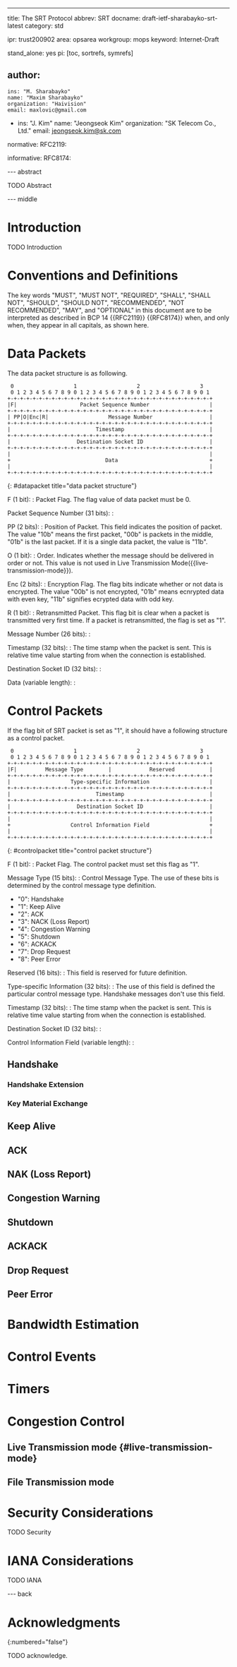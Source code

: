---
title: The SRT Protocol
abbrev: SRT
docname: draft-ietf-sharabayko-srt-latest
category: std

ipr: trust200902
area: opsarea
workgroup: mops
keyword: Internet-Draft

stand_alone: yes
pi: [toc, sortrefs, symrefs]

author:
 -
    ins: "M. Sharabayko"
    name: "Maxim Sharabayko"
    organization: "Haivision"
    email: maxlovic@gmail.com
 -
    ins: "J. Kim"
    name: "Jeongseok Kim"
    organization: "SK Telecom Co., Ltd."
    email: jeongseok.kim@sk.com

normative:
  RFC2119:

informative:
  RFC8174:


--- abstract

TODO Abstract

--- middle

# Introduction

TODO Introduction


# Conventions and Definitions

The key words "MUST", "MUST NOT", "REQUIRED", "SHALL", "SHALL NOT", "SHOULD",
"SHOULD NOT", "RECOMMENDED", "NOT RECOMMENDED", "MAY", and "OPTIONAL" in this
document are to be interpreted as described in BCP 14 {{RFC2119}} {{RFC8174}}
when, and only when, they appear in all capitals, as shown here.

# Data Packets

The data packet structure is as following.

~~~
 0                   1                   2                   3
 0 1 2 3 4 5 6 7 8 9 0 1 2 3 4 5 6 7 8 9 0 1 2 3 4 5 6 7 8 9 0 1
+-+-+-+-+-+-+-+-+-+-+-+-+-+-+-+-+-+-+-+-+-+-+-+-+-+-+-+-+-+-+-+-+
|F|                    Packet Sequence Number                   |
+-+-+-+-+-+-+-+-+-+-+-+-+-+-+-+-+-+-+-+-+-+-+-+-+-+-+-+-+-+-+-+-+
| PP|O|Enc|R|                   Message Number                  |
+-+-+-+-+-+-+-+-+-+-+-+-+-+-+-+-+-+-+-+-+-+-+-+-+-+-+-+-+-+-+-+-+
|                           Timestamp                           |
+-+-+-+-+-+-+-+-+-+-+-+-+-+-+-+-+-+-+-+-+-+-+-+-+-+-+-+-+-+-+-+-+
|                     Destination Socket ID                     |
+-+-+-+-+-+-+-+-+-+-+-+-+-+-+-+-+-+-+-+-+-+-+-+-+-+-+-+-+-+-+-+-+
|                                                               |
+                              Data                             +
|                                                               |
+-+-+-+-+-+-+-+-+-+-+-+-+-+-+-+-+-+-+-+-+-+-+-+-+-+-+-+-+-+-+-+-+
~~~
{: #datapacket title="data packet structure"}

F (1 bit): 
: Packet Flag. The flag value of data packet must be 0.

Packet Sequence Number (31 bits):
: 

PP (2 bits):
: Position of Packet. This field indicates the position of packet.
  The value "10b" means the first packet, "00b" is packets in the middle, "01b" is the last packet.
  If it is a single data packet, the value is "11b".

O (1 bit):
: Order.  Indicates whether the message should be delivered in order or not.
  This value is not used in Live Transmission Mode({{live-transmission-mode}}).

Enc (2 bits):
: Encryption Flag. The flag bits indicate whether or not data is encrypted.
  The value "00b" is not encrypted, "01b" means ecnrypted data with even key, 
 "11b" signifies ecrypted data with odd key.

R (1 bit):
: Retransmitted Packet. This flag bit is clear when a packet is transmitted very first time.
  If a packet is retransmitted, the flag is set as "1".

Message Number (26 bits):
: 

Timestamp (32 bits):
: The time stamp when the packet is sent. 
  This is relative time value starting from when the connection is established.

Destination Socket ID (32 bits):
: 

Data (variable length):
:

# Control Packets

If the flag bit of SRT packet is set as "1", it should have a following structure as a control packet.

~~~
 0                   1                   2                   3
 0 1 2 3 4 5 6 7 8 9 0 1 2 3 4 5 6 7 8 9 0 1 2 3 4 5 6 7 8 9 0 1
+-+-+-+-+-+-+-+-+-+-+-+-+-+-+-+-+-+-+-+-+-+-+-+-+-+-+-+-+-+-+-+-+
|F|         Message Type        |            Reserved           |
+-+-+-+-+-+-+-+-+-+-+-+-+-+-+-+-+-+-+-+-+-+-+-+-+-+-+-+-+-+-+-+-+
|                   Type-specific Information                   |
+-+-+-+-+-+-+-+-+-+-+-+-+-+-+-+-+-+-+-+-+-+-+-+-+-+-+-+-+-+-+-+-+
|                           Timestamp                           |
+-+-+-+-+-+-+-+-+-+-+-+-+-+-+-+-+-+-+-+-+-+-+-+-+-+-+-+-+-+-+-+-+
|                     Destination Socket ID                     |
+-+-+-+-+-+-+-+-+-+-+-+-+-+-+-+-+-+-+-+-+-+-+-+-+-+-+-+-+-+-+-+-+
|                                                               |
+                   Control Information Field                   +
|                                                               |
+-+-+-+-+-+-+-+-+-+-+-+-+-+-+-+-+-+-+-+-+-+-+-+-+-+-+-+-+-+-+-+-+
~~~
{: #controlpacket title="control packet structure"}

F (1 bit): 
: Packet Flag. The control packet must set this flag as "1".

Message Type (15 bits):
: Control Message Type. The use of these bits is determined
  by the control message type definition.

  - "0": Handshake
  - "1": Keep Alive
  - "2": ACK
  - "3": NACK (Loss Report)
  - "4": Congestion Warning
  - "5": Shutdown
  - "6": ACKACK
  - "7": Drop Request
  - "8": Peer Error

Reserved (16 bits):
: This field is reserved for future definition.

Type-specific Information (32 bits):
: The use of this field is defined the particular control
  message type. Handshake messages don't use this field.

Timestamp (32 bits):
: The time stamp when the packet is sent. 
  This is relative time value starting from when the connection is established.

Destination Socket ID (32 bits):
: 

Control Information Field (variable length):
:

## Handshake

### Handshake Extension

### Key Material Exchange

## Keep Alive

## ACK

## NAK (Loss Report)

## Congestion Warning

## Shutdown

## ACKACK

## Drop Request

## Peer Error

# Bandwidth Estimation

# Control Events

# Timers

# Congestion Control

## Live Transmission mode {#live-transmission-mode}

## File Transmission mode

# Security Considerations

TODO Security


# IANA Considerations

TODO IANA


--- back

# Acknowledgments
{:numbered="false"}

TODO acknowledge.

